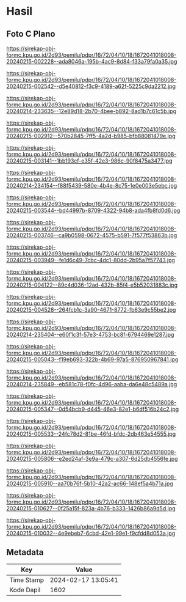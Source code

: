 # Hasil

## Foto C Plano

https://sirekap-obj-formc.kpu.go.id/2d93/pemilu/pdpr/16/72/04/10/18/1672041018008-20240215-002228--ada8046a-195b-4ac9-8d84-f33a79fa0a35.jpg

https://sirekap-obj-formc.kpu.go.id/2d93/pemilu/pdpr/16/72/04/10/18/1672041018008-20240215-002542--d5e40812-f3c9-4189-a62f-5225c9da2212.jpg

https://sirekap-obj-formc.kpu.go.id/2d93/pemilu/pdpr/16/72/04/10/18/1672041018008-20240214-233635--12e89d18-2b70-4bee-b892-8ad1b7c61c5b.jpg

https://sirekap-obj-formc.kpu.go.id/2d93/pemilu/pdpr/16/72/04/10/18/1672041018008-20240215-002912--570b2845-7ff5-4a2d-b985-bfb88081479e.jpg

https://sirekap-obj-formc.kpu.go.id/2d93/pemilu/pdpr/16/72/04/10/18/1672041018008-20240215-003141--1bb193cf-e35f-42e3-986c-90f8475a3477.jpg

https://sirekap-obj-formc.kpu.go.id/2d93/pemilu/pdpr/16/72/04/10/18/1672041018008-20240214-234154--f88f5439-580e-4b4e-8c75-1e0e003e5ebc.jpg

https://sirekap-obj-formc.kpu.go.id/2d93/pemilu/pdpr/16/72/04/10/18/1672041018008-20240215-003544--bd44997b-8709-4322-94b8-ada4fb8fd0d6.jpg

https://sirekap-obj-formc.kpu.go.id/2d93/pemilu/pdpr/16/72/04/10/18/1672041018008-20240215-003746--ca9b0598-0672-4575-b591-7f577f53863b.jpg

https://sirekap-obj-formc.kpu.go.id/2d93/pemilu/pdpr/16/72/04/10/18/1672041018008-20240215-003949--fe1d6c49-7cbc-4dc1-80dd-2b95a7f57743.jpg

https://sirekap-obj-formc.kpu.go.id/2d93/pemilu/pdpr/16/72/04/10/18/1672041018008-20240215-004122--89c4d036-12ad-432b-85f4-e5b52031883c.jpg

https://sirekap-obj-formc.kpu.go.id/2d93/pemilu/pdpr/16/72/04/10/18/1672041018008-20240215-004528--264fcb1c-3a90-4671-8772-fb63e9c55be2.jpg

https://sirekap-obj-formc.kpu.go.id/2d93/pemilu/pdpr/16/72/04/10/18/1672041018008-20240214-235404--e60f1c3f-57e3-4753-bc8f-6794469e1287.jpg

https://sirekap-obj-formc.kpu.go.id/2d93/pemilu/pdpr/16/72/04/10/18/1672041018008-20240215-005043--f19eb693-322b-4b69-97a5-876950967841.jpg

https://sirekap-obj-formc.kpu.go.id/2d93/pemilu/pdpr/16/72/04/10/18/1672041018008-20240214-235849--eb581c78-f0fc-4d96-aaba-da6e48c5489a.jpg

https://sirekap-obj-formc.kpu.go.id/2d93/pemilu/pdpr/16/72/04/10/18/1672041018008-20240215-005347--0d54bcb9-d445-46e3-82e1-b6df516b24c2.jpg

https://sirekap-obj-formc.kpu.go.id/2d93/pemilu/pdpr/16/72/04/10/18/1672041018008-20240215-005533--24fc78d2-81be-46fd-bfdc-2db463e54555.jpg

https://sirekap-obj-formc.kpu.go.id/2d93/pemilu/pdpr/16/72/04/10/18/1672041018008-20240215-005806--e2ed24af-3e9a-479c-a307-6d25db4556fe.jpg

https://sirekap-obj-formc.kpu.go.id/2d93/pemilu/pdpr/16/72/04/10/18/1672041018008-20240215-005910--aa70b76f-5b10-42a2-ac66-148ef5a4b71a.jpg

https://sirekap-obj-formc.kpu.go.id/2d93/pemilu/pdpr/16/72/04/10/18/1672041018008-20240215-010627--0f25a15f-823a-4b76-b333-1426b86a9d5d.jpg

https://sirekap-obj-formc.kpu.go.id/2d93/pemilu/pdpr/16/72/04/10/18/1672041018008-20240215-010032--4e9ebeb7-6cbd-42e1-99e1-f9cfdd8d053a.jpg


## Metadata

| Key        | Value               |
| ---------- | ------------------- |
| Time Stamp | 2024-02-17 13:05:41 |
| Kode Dapil | 1602                |



